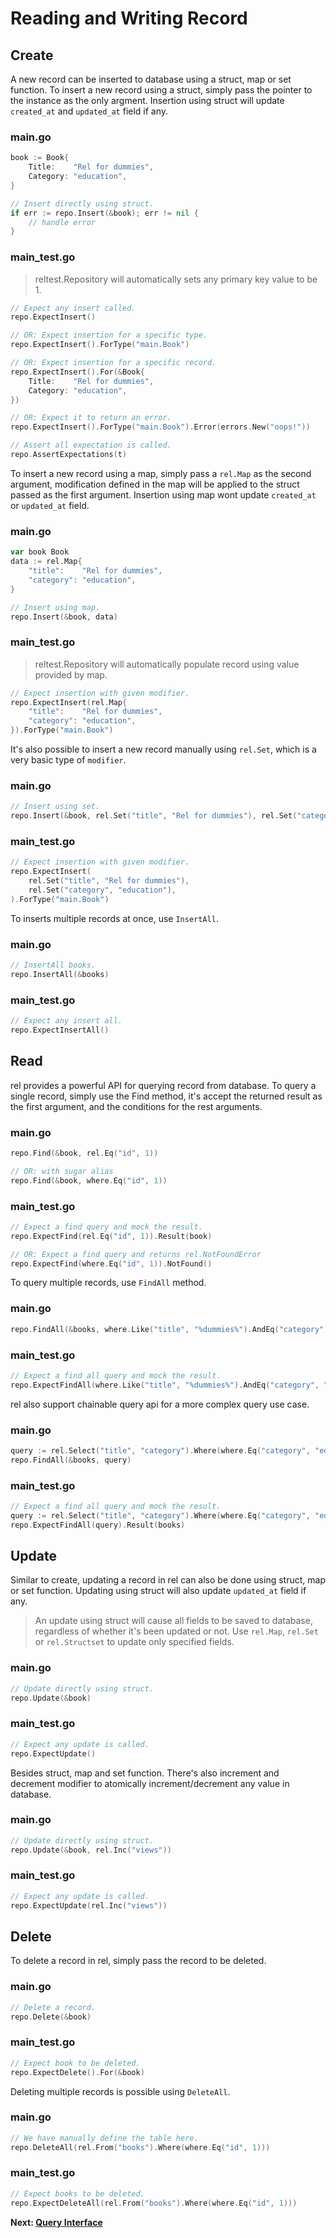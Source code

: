 # Reading and Writing Record

## Create

A new record can be inserted to database using a struct, map or set function. To insert a new record using a struct, simply pass the pointer to the instance as the only argment. Insertion using struct will update `created_at` and `updated_at` field if any.

<!-- tabs:start -->

### **main.go**

```go
book := Book{
    Title:    "Rel for dummies",
    Category: "education",
}

// Insert directly using struct.
if err := repo.Insert(&book); err != nil {
    // handle error
}
```

### **main_test.go**

> reltest.Repository will automatically sets any primary key value to be 1.

```go
// Expect any insert called.
repo.ExpectInsert()

// OR: Expect insertion for a specific type.
repo.ExpectInsert().ForType("main.Book")

// OR: Expect insertion for a specific record.
repo.ExpectInsert().For(&Book{
    Title:    "Rel for dummies",
    Category: "education",
})

// OR: Expect it to return an error.
repo.ExpectInsert().ForType("main.Book").Error(errors.New("oops!"))

// Assert all expectation is called.
repo.AssertExpectations(t)
```

<!-- tabs:end -->

To insert a new record using a map, simply pass a `rel.Map` as the second argument, modification defined in the map will be applied to the struct passed as the first argument. Insertion using map wont update `created_at` or `updated_at` field.

<!-- tabs:start -->

### **main.go**

```go
var book Book
data := rel.Map{
    "title":    "Rel for dummies",
    "category": "education",
}

// Insert using map.
repo.Insert(&book, data)
```

### **main_test.go**

> reltest.Repository will automatically populate record using value provided by map.

```go
// Expect insertion with given modifier.
repo.ExpectInsert(rel.Map{
    "title":    "Rel for dummies",
    "category": "education",
}).ForType("main.Book")
```

<!-- tabs:end -->

It's also possible to insert a new record manually using `rel.Set`, which is a very basic type of `modifier`.

<!-- tabs:start -->

### **main.go**

```go
// Insert using set.
repo.Insert(&book, rel.Set("title", "Rel for dummies"), rel.Set("category", "education"))
```

### **main_test.go**

```go
// Expect insertion with given modifier.
repo.ExpectInsert(
    rel.Set("title", "Rel for dummies"),
    rel.Set("category", "education"),
).ForType("main.Book")
```

<!-- tabs:end -->

To inserts multiple records at once, use `InsertAll`.


<!-- tabs:start -->

### **main.go**

```go
// InsertAll books.
repo.InsertAll(&books)
```

### **main_test.go**

```go
// Expect any insert all.
repo.ExpectInsertAll()
```

<!-- tabs:end -->


## Read

rel provides a powerful API for querying record from database. To query a single record, simply use the Find method, it's accept the returned result as the first argument, and the conditions for the rest arguments.


<!-- tabs:start -->

### **main.go**

```go
repo.Find(&book, rel.Eq("id", 1))

// OR: with sugar alias
repo.Find(&book, where.Eq("id", 1))
```

### **main_test.go**

```go
// Expect a find query and mock the result.
repo.ExpectFind(rel.Eq("id", 1)).Result(book)

// OR: Expect a find query and returns rel.NotFoundError
repo.ExpectFind(where.Eq("id", 1)).NotFound()
```

<!-- tabs:end -->

To query multiple records, use `FindAll` method.


<!-- tabs:start -->

### **main.go**

```go
repo.FindAll(&books, where.Like("title", "%dummies%").AndEq("category", "education"), rel.Limit(10))
```

### **main_test.go**

```go
// Expect a find all query and mock the result.
repo.ExpectFindAll(where.Like("title", "%dummies%").AndEq("category", "education"), rel.Limit(10))).Result(books)
```

<!-- tabs:end -->

rel also support chainable query api for a more complex query use case.


<!-- tabs:start -->

### **main.go**

```go
query := rel.Select("title", "category").Where(where.Eq("category", "education")).SortAsc("title")
repo.FindAll(&books, query)
```

### **main_test.go**

```go
// Expect a find all query and mock the result.
query := rel.Select("title", "category").Where(where.Eq("category", "education")).SortAsc("title")
repo.ExpectFindAll(query).Result(books)
```

<!-- tabs:end -->

## Update

Similar to create, updating a record in rel can also be done using struct, map or set function. Updating using struct will also update `updated_at` field if any.

> An update using struct will cause all fields to be saved to database, regardless of whether it's been updated or not. Use `rel.Map`, `rel.Set` or `rel.Structset` to update only specified fields.

<!-- tabs:start -->

### **main.go**

```go
// Update directly using struct.
repo.Update(&book)
```

### **main_test.go**

```go
// Expect any update is called.
repo.ExpectUpdate()
```

<!-- tabs:end -->

Besides struct, map and set function. There's also increment and decrement modifier to atomically increment/decrement any value in database.

<!-- tabs:start -->

### **main.go**

```go
// Update directly using struct.
repo.Update(&book, rel.Inc("views"))
```

### **main_test.go**

```go
// Expect any update is called.
repo.ExpectUpdate(rel.Inc("views"))
```

<!-- tabs:end -->

## Delete

To delete a record in rel, simply pass the record to be deleted.

<!-- tabs:start -->

### **main.go**

```go
// Delete a record.
repo.Delete(&book)
```

### **main_test.go**

```go
// Expect book to be deleted.
repo.ExpectDelete().For(&book)
```

<!-- tabs:end -->

Deleting multiple records is possible using `DeleteAll`.


<!-- tabs:start -->

### **main.go**

```go
// We have manually define the table here.
repo.DeleteAll(rel.From("books").Where(where.Eq("id", 1)))
```

### **main_test.go**

```go
// Expect books to be deleted.
repo.ExpectDeleteAll(rel.From("books").Where(where.Eq("id", 1)))
```

<!-- tabs:end -->


**Next: [Query Interface](query.md)**
